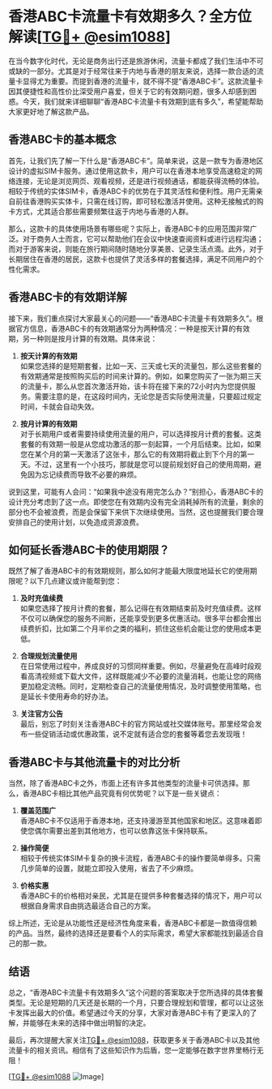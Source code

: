 # 香港ABC卡流量卡有效期多久？全方位解读[[TG💪+ @esim1088](https://t.me/s/esim1088)]

在当今数字化时代，无论是商务出行还是旅游休闲，流量卡都成了我们生活中不可或缺的一部分。尤其是对于经常往来于内地与香港的朋友来说，选择一款合适的流量卡显得尤为重要。而提到香港的流量卡，就不得不提“香港ABC卡”。这款流量卡因其便捷性和高性价比深受用户喜爱，但关于它的有效期问题，很多人却感到困惑。今天，我们就来详细聊聊“香港ABC卡流量卡有效期到底有多久”，希望能帮助大家更好地了解这款产品。

## 香港ABC卡的基本概念

首先，让我们先了解一下什么是“香港ABC卡”。简单来说，这是一款专为香港地区设计的虚拟SIM卡服务。通过使用这款卡，用户可以在香港本地享受高速稳定的网络连接，无论是浏览网页、观看视频，还是进行视频通话，都能获得流畅的体验。相较于传统的实体SIM卡，香港ABC卡的优势在于其灵活性和便利性。用户无需亲自前往香港购买实体卡，只需在线订购，即可轻松激活并使用。这种无接触式的购卡方式，尤其适合那些需要频繁往返于内地与香港的人群。

那么，这款卡的具体使用场景有哪些呢？实际上，香港ABC卡的应用范围非常广泛。对于商务人士而言，它可以帮助他们在会议中快速查阅资料或进行远程沟通；而对于游客来说，则能在旅行期间随时随地分享美景、记录生活点滴。此外，对于长期居住在香港的居民，这款卡也提供了灵活多样的套餐选择，满足不同用户的个性化需求。

## 香港ABC卡的有效期详解

接下来，我们重点探讨大家最关心的问题——“香港ABC卡流量卡有效期多久”。根据官方信息，香港ABC卡的有效期通常分为两种情况：一种是按天计算的有效期，另一种则是按月计算的有效期。具体来说：

1. **按天计算的有效期**  
   如果您选择的是短期套餐，比如一天、三天或七天的流量包，那么这些套餐的有效期通常是按照购买后的时间来计算的。例如，如果您购买了一张为期三天的流量卡，那么从您首次激活开始，该卡将在接下来的72小时内为您提供服务。需要注意的是，在这段时间内，无论您是否实际使用流量，只要超过规定时间，卡就会自动失效。

2. **按月计算的有效期**  
   对于长期用户或者需要持续使用流量的用户，可以选择按月计费的套餐。这类套餐的有效期一般是从您成功激活的那一刻起算，一个月后结束。比如，如果您在某个月的第一天激活了这张卡，那么它的有效期将截止到下个月的第一天。不过，这里有一个小技巧，那就是您可以提前规划好自己的使用周期，避免因为忘记续费而导致不必要的麻烦。

说到这里，可能有人会问：“如果我中途没有用完怎么办？”别担心，香港ABC卡的设计充分考虑到了这一点。即使您在有效期内没有完全消耗掉所有的流量，剩余的部分也不会被浪费，而是会保留下来供下次继续使用。当然，这也提醒我们要合理安排自己的使用计划，以免造成资源浪费。

## 如何延长香港ABC卡的使用期限？

既然了解了香港ABC卡的有效期规则，那么如何才能最大限度地延长它的使用期限呢？以下几点建议或许能帮到您：

1. **及时充值续费**  
   如果您选择了按月计费的套餐，那么记得在有效期结束前及时充值续费。这样不仅可以确保您的服务不间断，还能享受到更多优惠活动。很多平台都会推出续费折扣，比如第二个月半价之类的福利，抓住这些机会能让您的使用成本更低。

2. **合理规划流量使用**  
   在日常使用过程中，养成良好的习惯同样重要。例如，尽量避免在高峰时段观看高清视频或下载大文件，这样既能减少不必要的流量消耗，也能让您的网络更加稳定流畅。同时，定期检查自己的流量使用情况，及时调整使用策略，也是延长卡使用寿命的好办法。

3. **关注官方公告**  
   最后，别忘了时刻关注香港ABC卡的官方网站或社交媒体账号。那里经常会发布一些促销活动或优惠政策，说不定就有适合您的套餐等着您去发现哦！

## 香港ABC卡与其他流量卡的对比分析

当然，除了香港ABC卡之外，市面上还有许多其他类型的流量卡可供选择。那么，香港ABC卡相比其他产品究竟有何优势呢？以下是一些关键点：

1. **覆盖范围广**  
   香港ABC卡不仅适用于香港本地，还支持漫游至其他国家和地区。这意味着即使您偶尔需要出差到其他地方，也可以依靠这张卡保持联系。

2. **操作简便**  
   相较于传统实体SIM卡复杂的换卡流程，香港ABC卡的操作要简单得多。只需几步简单的设置，就能立即投入使用，省去了不少麻烦。

3. **价格实惠**  
   香港ABC卡的价格相对亲民，尤其是在提供多种套餐选择的情况下，用户可以根据自身需求自由挑选最适合自己的方案。

综上所述，无论是从功能性还是经济性角度来看，香港ABC卡都是一款值得信赖的产品。当然，最终的选择还是要看个人的实际需求，希望大家都能找到最适合自己的那一款。

## 结语

总之，“香港ABC卡流量卡有效期多久”这个问题的答案取决于您所选择的具体套餐类型。无论是短期的几天还是长期的一个月，只要合理规划和管理，都可以让这张卡发挥出最大的价值。希望通过今天的分享，大家对香港ABC卡有了更深入的了解，并能够在未来的选择中做出明智的决定。

最后，再次提醒大家关注[TG💪+ @esim1088](https://t.me/s/esim1088)，获取更多关于香港ABC卡以及其他流量卡的相关资讯。相信有了这些知识作为后盾，您一定能够在数字世界里畅行无阻！

[[TG💪+ @esim1088](https://t.me/s/esim1088) ![Image](https://i.postimg.cc/4NQfJmqS/Snipaste-2025-05-13-00-14-12.png)]